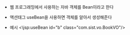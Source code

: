- 웹 프로그래밍에서 사용하는 자바 객체를 Bean이라고 한다
- 액션태그 useBean을 사용하면 객체를 알아서 생성해준다

- 예시
	<\jsp:useBean id="b" class="com.sist.vo.BookVO"/>
	